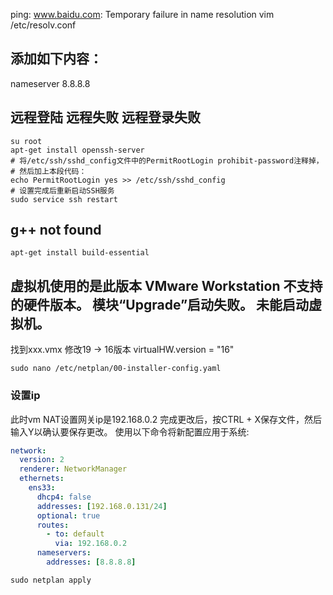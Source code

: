 
ping: www.baidu.com: Temporary failure in name resolution
vim /etc/resolv.conf

## 添加如下内容：
nameserver 8.8.8.8

## 远程登陆 远程失败  远程登录失败
```shell
su root
apt-get install openssh-server
# 将/etc/ssh/sshd_config文件中的PermitRootLogin prohibit-password注释掉，
# 然后加上本段代码：
echo PermitRootLogin yes >> /etc/ssh/sshd_config
# 设置完成后重新启动SSH服务
sudo service ssh restart
```

## g++ not found
```shell
apt-get install build-essential
```

## 虚拟机使用的是此版本 VMware Workstation 不支持的硬件版本。  模块“Upgrade”启动失败。  未能启动虚拟机。
找到xxx.vmx
修改19 -> 16版本
virtualHW.version = "16"

```shell
sudo nano /etc/netplan/00-installer-config.yaml
```
### 设置ip
此时vm NAT设置网关ip是192.168.0.2
完成更改后，按CTRL + X保存文件，然后输入Y以确认要保存更改。
使用以下命令将新配置应用于系统:
```yaml
network:
  version: 2
  renderer: NetworkManager
  ethernets:
    ens33:
      dhcp4: false
      addresses: [192.168.0.131/24]
      optional: true
      routes:
        - to: default
          via: 192.168.0.2
      nameservers:
        addresses: [8.8.8.8]
```

```shell
sudo netplan apply
```